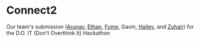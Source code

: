 # Connect2

Our team's submission ([Arunav](https://github.com/ARNAB814), [Ethan](https://github.com/EthanDenny), [Fume](https://github.com/fumzy123), Gavin, [Hailey](https://github.com/HaileyKin), and [Zuhair](https://github.com/zuhaiir)) for the D.O. IT (Don't Overthink It) Hackathon
